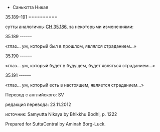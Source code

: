 









* Саньютта Никая


35\.189–191
\=\=\=\=\=\=\=\=\=\=



сутты аналогичны [СН 35\.186](/sn35\.186/ru/sv), за некоторыми изменениями:



35\.189
\-\-\-\-\-\-


«глаз… ум, который был в прошлом, являлся страданием…»




35\.190
\-\-\-\-\-\-


«глаз… ум, который будет в будущем, будет являться страданием…»




35\.191
\-\-\-\-\-\-


«глаз… ум, который есть в настоящем, является страданием…»




Перевод с английского: SV


редакция перевода: 23\.11\.2012


источник: Samyutta Nikaya by Bhikkhu Bodhi, p\. 1222


Prepared for SuttaCentral by Aminah Borg\-Luck\.






